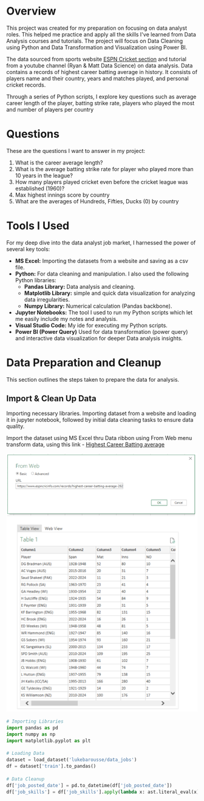 # Overview
This project was created for my preparation on focusing on data analyst roles. This helped me practice and apply all the skills I've learned from Data Analysis courses and tutorials. The project will focus on Data Cleaning using Python and Data Transformation and Visualization using Power BI.

The data sourced from sports website [ESPN Cricket section](https://www.espncricinfo.com/records/highest-career-batting-average-282910) and tutorial from a youtube channel (Ryan & Matt Data Science) on data analysis. Data contains a records of highest career batting average in history. It consists of players name and their country, years and matches played, and personal cricket records.

Through a series of Python scripts, I explore key questions such as average career length of the player, batting strike rate, players who played the most and number of players per country

# Questions

These are the questions I want to answer in my project:

1. What is the career average length?
2. What is the average batting strike rate for player who played more than 10 years in the league?
3. How many players played cricket even before the cricket league was established (1960)?
4. Max highest innings score by country
5. What are the averages of Hundreds, Fifties, Ducks (0) by country

# Tools I Used

For my deep dive into the data analyst job market, I harnessed the power of several key tools:

- **MS Excel:** Importing the datasets from a website and saving as a csv file.
- **Python:** For data cleaning and manipulation. I also used the following Python libraries:
    - **Pandas Library:** Data analysis and cleaning.
    - **Matplotlib Library:** simple and quick data visualization for analyzing data irregularities.
    - **Numpy Library:** Numerical calculation (Pandas backbone).
- **Jupyter Notebooks:** The tool I used to run my Python scripts which let me easily include my notes and analysis.
- **Visual Studio Code:** My ide for executing my Python scripts.
- **Power BI (Power Query)** Used for data transformation (power query) and interactive data visualization for deeper Data analysis insights.

# Data Preparation and Cleanup

This section outlines the steps taken to prepare the data for analysis.

## Import & Clean Up Data

Importing necessary libraries. Importing dataset from a website and loading it in jupyter notebook, followed by initial data cleaning tasks to ensure data quality.

Import the dataset using MS Excel thru Data ribbon using From Web menu transform data, using this link - [Highest Career Batting average](https://www.espncricinfo.com/records/highest-career-batting-average-282910) 

![Excel_Import](dataimport_from_web.png)

```python
# Importing Libraries
import pandas as pd
import numpy as np
import matplotlib.pyplot as plt

# Loading Data
dataset = load_dataset('lukebarousse/data_jobs')
df = dataset['train'].to_pandas()

# Data Cleanup
df['job_posted_date'] = pd.to_datetime(df['job_posted_date'])
df['job_skills'] = df['job_skills'].apply(lambda x: ast.literal_eval(x) if pd.notna(x) else x)
```
